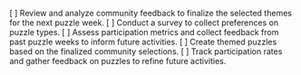 [ ] Review and analyze community feedback to finalize the selected themes for the next puzzle week.
[ ] Conduct a survey to collect preferences on puzzle types.
[ ] Assess participation metrics and collect feedback from past puzzle weeks to inform future activities.
[ ] Create themed puzzles based on the finalized community selections.
[ ] Track participation rates and gather feedback on puzzles to refine future activities.